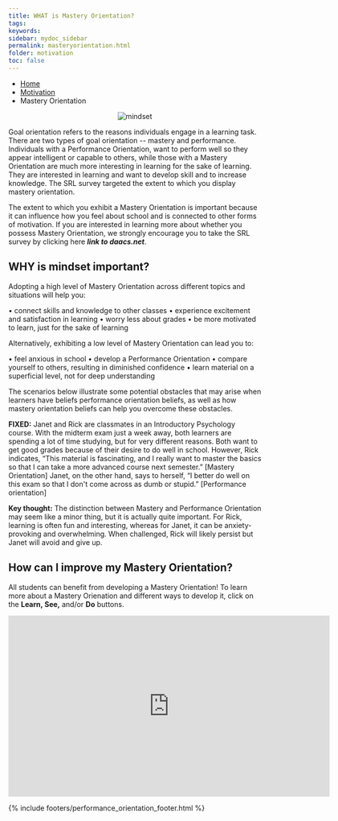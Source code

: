 ```yaml
---
title: WHAT is Mastery Orientation?
tags: 
keywords: 
sidebar: mydoc_sidebar
permalink: masteryorientation.html
folder: motivation
toc: false
---
```


<ul class="breadcrumb">
    <li><a href="index.html">Home</a></li>
    <li><a href="motivation.html">Motivation</a></li>
    <li class="active">Mastery Orientation</li>
</ul>

<center><img src='images/Mindset1.png' alt='mindset' /></center>

Goal orientation refers to the reasons individuals engage in a learning task. There are two types of goal orientation -- mastery and performance. Individuals with a Performance Orientation, want to perform well so they appear intelligent or capable to others, while those with a Mastery Orientation are much more interesting in learning for the sake of learning. They are interested in learning and want to develop skill and to increase knowledge. The SRL survey targeted the extent to which you display mastery orientation.

The extent to which you exhibit a Mastery Orientation is important because it can influence how you feel about school and is connected to other forms of motivation. If you are interested in learning more about whether you possess Mastery Orientation, we strongly encourage you to take the SRL survey by clicking here ***link to daacs.net***.

## WHY is mindset important?
Adopting a high level of Mastery Orientation across different topics and situations will help you: 

•	connect skills and knowledge to other classes 
•	experience excitement and satisfaction in learning
•	worry less about grades 
•	be more motivated to learn, just for the sake of learning

Alternatively, exhibiting a low level of Mastery Orientation can lead you to:

•	feel anxious in school
•	develop a Performance Orientation
•	compare yourself to others, resulting in diminished confidence
•	learn material on a superficial level, not for deep understanding

The scenarios below illustrate some potential obstacles that may arise when learners have beliefs performance orientation beliefs, as well as how mastery orientation beliefs can help you overcome these obstacles. 

<div markdown="span" class="alert alert-danger" role="alert"><i class="fa fa-exclamation-circle"></i> <b>FIXED:</b>
Janet and Rick are classmates in an Introductory Psychology course. With the midterm exam just a week away, both learners are spending a lot of time studying, but for very different reasons. Both want to get good grades because of their desire to do well in school. However, Rick indicates, “This material is fascinating, and I really want to master the basics so that I can take a more advanced course next semester.” [Mastery Orientation] Janet, on the other hand, says to herself, “I better do well on this exam so that I don't come across as dumb or stupid.” [Performance orientation]
</div>

**Key thought:** The distinction between Mastery and Performance Orientation may seem like a minor thing, but it is actually quite important. For Rick, learning is often fun and interesting, whereas for Janet, it can be anxiety-provoking and overwhelming. When challenged, Rick will likely persist but Janet will avoid and give up.

## How can I improve my Mastery Orientation?

All students can benefit from developing a Mastery Orientation! To learn more about a Mastery Orienation and different ways to develop it, click on the **Learn, See,** and/or **Do** buttons. 

<div class="embed-responsive embed-responsive-16by9"><iframe iframe class="embed-responsive-item" src="https://player.vimeo.com/video/207330839" width="640" height="360" frameborder="0" webkitallowfullscreen mozallowfullscreen allowfullscreen></iframe></div>


{% include footers/performance_orientation_footer.html %}

